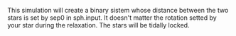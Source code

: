 This simulation will create a binary sistem whose distance between the two stars is set by sep0 in sph.input. 
It doesn't matter the rotation setted by your star during the relaxation. The stars will be tidally locked.
